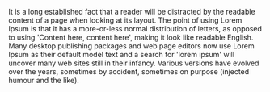 It is a long established fact that a reader will be distracted by the readable content of a page when
looking at its layout. The point of using Lorem Ipsum is that it has a more-or-less normal distribution
of letters, as opposed to using 'Content here, content here', making it look like readable English.
Many desktop publishing packages and web page editors now use Lorem Ipsum as their default model text
and a search for 'lorem ipsum' will uncover many web sites still in their infancy.
Various versions have evolved over the years, sometimes by accident,
sometimes on purpose (injected humour and the like).